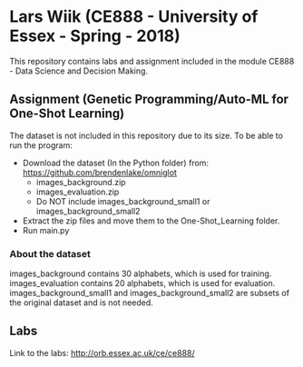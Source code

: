 # Lars Wiik (CE888 - University of Essex - Spring - 2018)

This repository contains labs and assignment included in the module CE888 - Data Science and Decision Making.

## Assignment (Genetic Programming/Auto-ML for One-Shot Learning)

The dataset is not included in this repository due to its size.
To be able to run the program:
- Download the dataset (In the Python folder) from: https://github.com/brendenlake/omniglot
    - images_background.zip
    - images_evaluation.zip
    - Do NOT include images_background_small1 or images_background_small2
- Extract the zip files and move them to the One-Shot_Learning folder.
- Run main.py

### About the dataset
images_background contains 30 alphabets, which is used for training.
images_evaluation contains 20 alphabets, which is used for evaluation.
images_background_small1 and images_background_small2 are subsets of the original dataset and is not needed.

## Labs

Link to the labs: http://orb.essex.ac.uk/ce/ce888/

